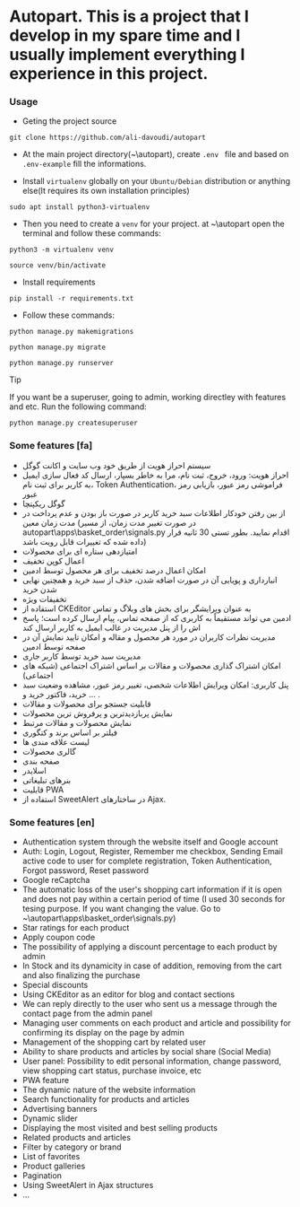 # Autopart. This is a project that I develop in my spare time and I usually implement everything I experience in this project.
### Usage
- Geting the project source
```
git clone https://github.com/ali-davoudi/autopart
```
- At the main project directory(~\autopart), create `.env ` file and based on ` .env-example ` fill the informations.

- Install `virtualenv` globally on your  `Ubuntu/Debian` distribution or anything else(It requires its own installation principles)
```
sudo apt install python3-virtualenv
```
- Then you need to create a `venv` for your project. at ~\autopart open the terminal and follow these commands:
```
python3 -m virtualenv venv
```
```
source venv/bin/activate
```
- Install requirements
```
pip install -r requirements.txt
```
- Follow these commands:
```
python manage.py makemigrations
```
```
python manage.py migrate
```
```
python manage.py runserver
```
> [!TIP]
>If you want be a superuser, going to admin, working directley with features and etc. Run the following command:
```
python manage.py createsuperuser
```


### Some features [fa]
- سیستم احراز هویت از طریق خود وب سایت و اکانت گوگل
- احراز هویت: ورود، خروج، ثبت نام، مرا به خاطر بسپار، ارسال کد فعال سازی ایمیل به کاربر برای ثبت نام، Token Authentication، فراموشی رمز عبور، بازیابی رمز عبور
- گوگل ریکپتچا
- از بین رفتن خودکار اطلاعات سبد خرید کاربر در صورت باز بودن و عدم پرداخت در مدت زمان معین (در صورت تغییر مدت زمان، از مسیر autopart\apps\basket_order\signals.py اقدام نمایید. بطور تستی 30 ثانیه قرار داده شده که تغییرات قابل رویت باشد)
- امتیازدهی ستاره ای برای محصولات
- اعمال کوپن تخفیف
- امکان اعمال درصد تخفیف برای هر محصول توسط ادمین
- انبارداری و پویایی آن در صورت اضافه شدن، حذف از سبد خرید و همچنین نهایی شدن خرید
- تخفیفات ویژه
- استفاده از CKEditor به عنوان ویرایشگر برای بخش های وبلاگ و تماس
- ادمین می تواند مستقیماً به کاربری که از صفحه تماس، پیام ارسال کرده است؛ پاسخ اش را از پنل مدیریت در غالب ایمیل به کاربر ارسال کند
- مدیریت نظرات کاربران در مورد هر محصول و مقاله و امکان تایید نمایش آن در صفحه توسط ادمین
- مدیریت سبد خرید توسط کاربر جاری
- امکان اشتراک گذاری محصولات و مقالات بر اساس اشتراک اجتماعی (شبکه های اجتماعی)
- پنل کاربری: امکان ویرایش اطلاعات شخصی، تغییر رمز عبور، مشاهده وضعیت سبد خرید، فاکتور خرید و ... .
- قابلیت جستجو برای محصولات و مقالات
- نمایش پربازدیدترین و پرفروش ترین محصولات
- نمایش محصولات و مقالات مرتبط
- فیلتر بر اساس برند و کتگوری
- لیست علاقه مندی ها
- گالری محصولات
- صفحه بندی
- اسلایدر
- بنرهای تبلیغاتی
- قابلیت PWA
- استفاده از SweetAlert در ساختارهای Ajax.

### Some features [en]
* Authentication system through the website itself and Google account
* Auth: Login, Logout, Register, Remember me checkbox, Sending Email active code to user for complete registration, Token Authentication, Forgot password, Reset password
* Google reCaptcha
* The automatic loss of the user's shopping cart information if it is open and does not pay within a certain period of time (I used 30 seconds for tesing purpose. If you want changing the value. Go to ~\autopart\apps\basket_order\signals.py)
* Star ratings for each product
* Apply coupon code
* The possibility of applying a discount percentage to each product by admin
* In Stock and its dynamicity in case of addition, removing from the cart and also finalizing the purchase
* Special discounts
* Using CKEditor as an editor for blog and contact sections
* We can reply directly to the user who sent us a message through the contact page from the admin panel
* Managing user comments on each product and article and possibility for confirming its display on the page by admin
* Management of the shopping cart by related user
* Ability to share products and articles by social share (Social Media)
* User panel: Possibility to edit personal information, change password, view shopping cart status, purchase invoice, etc
* PWA feature
* The dynamic nature of the website information
* Search functionality for products and articles
* Advertising banners
* Dynamic slider
* Displaying the most visited and best selling products
* Related products and articles
* Filter by category or brand
* List of favorites
* Product galleries
* Pagination
* Using SweetAlert in Ajax structures
* ...
